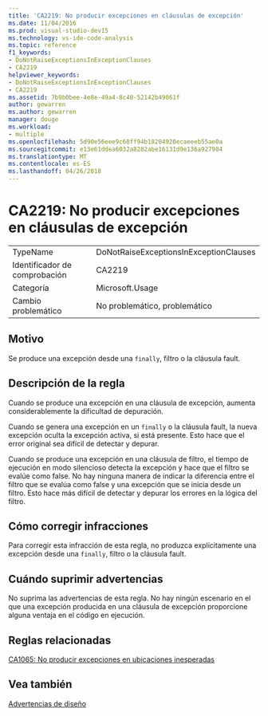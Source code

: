 ```yaml
---
title: 'CA2219: No producir excepciones en cláusulas de excepción'
ms.date: 11/04/2016
ms.prod: visual-studio-dev15
ms.technology: vs-ide-code-analysis
ms.topic: reference
f1_keywords:
- DoNotRaiseExceptionsInExceptionClauses
- CA2219
helpviewer_keywords:
- DoNotRaiseExceptionsInExceptionClauses
- CA2219
ms.assetid: 7b9b0bee-4e8e-49a4-8c40-52142b49061f
author: gewarren
ms.author: gewarren
manager: douge
ms.workload:
- multiple
ms.openlocfilehash: 5d90e56eee9c68ff94b18204928ecaeeeb55ae0a
ms.sourcegitcommit: e13e61ddea6032a8282abe16131d9e136a927984
ms.translationtype: MT
ms.contentlocale: es-ES
ms.lasthandoff: 04/26/2018
---
```

# <a name="ca2219-do-not-raise-exceptions-in-exception-clauses"></a>CA2219: No producir excepciones en cláusulas de excepción
|||
|-|-|
|TypeName|DoNotRaiseExceptionsInExceptionClauses|
|Identificador de comprobación|CA2219|
|Categoría|Microsoft.Usage|
|Cambio problemático|No problemático, problemático|

## <a name="cause"></a>Motivo
 Se produce una excepción desde una `finally`, filtro o la cláusula fault.

## <a name="rule-description"></a>Descripción de la regla
 Cuando se produce una excepción en una cláusula de excepción, aumenta considerablemente la dificultad de depuración.

 Cuando se genera una excepción en un `finally` o la cláusula fault, la nueva excepción oculta la excepción activa, si está presente. Esto hace que el error original sea difícil de detectar y depurar.

 Cuando se produce una excepción en una cláusula de filtro, el tiempo de ejecución en modo silencioso detecta la excepción y hace que el filtro se evalúe como false. No hay ninguna manera de indicar la diferencia entre el filtro que se evalúa como false y una excepción que se inicia desde un filtro. Esto hace más difícil de detectar y depurar los errores en la lógica del filtro.

## <a name="how-to-fix-violations"></a>Cómo corregir infracciones
 Para corregir esta infracción de esta regla, no produzca explícitamente una excepción desde una `finally`, filtro o la cláusula fault.

## <a name="when-to-suppress-warnings"></a>Cuándo suprimir advertencias
 No suprima las advertencias de esta regla. No hay ningún escenario en el que una excepción producida en una cláusula de excepción proporcione alguna ventaja en el código en ejecución.

## <a name="related-rules"></a>Reglas relacionadas
 [CA1065: No producir excepciones en ubicaciones inesperadas](../code-quality/ca1065-do-not-raise-exceptions-in-unexpected-locations.md)

## <a name="see-also"></a>Vea también
 [Advertencias de diseño](../code-quality/design-warnings.md)